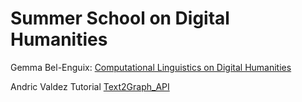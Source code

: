 # Summer School on Digital Humanities

Gemma Bel-Enguix: [Computational Linguistics on Digital Humanities](https://github.com/PLN-disca-iimas/DigitalHumanitiesSchool/blob/main/ComputationalLinguistics%2BDigitalHumanities.pdf)

Andric Valdez Tutorial [Text2Graph_API](https://github.com/PLN-disca-iimas/DigitalHumanitiesSchool/blob/main/text2GraphAPI.ipynb)

